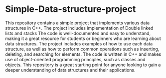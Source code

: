 # Simple-Data-structure-project
This repository contains a simple project that implements various data structures in C++. The project includes implementation of  Double linked lists and stacks
The code is well-documented and easy to understand, making it a great resource for students or beginners who are learning about data structures. The project includes examples of how to use each data structure, as well as how to perform common operations such as inserting, deleting, and searching for elements. The code is written in C++ and makes use of object-oriented programming principles, such as classes and objects. This repository is a great starting point for anyone looking to gain a deeper understanding of data structures and their applications.
